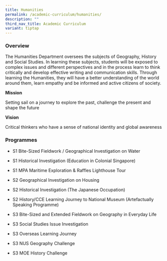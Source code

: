 ```yaml
---
title: Humanities
permalink: /academic-curriculum/humanities/
description: ""
third_nav_title: Academic Curriculum
variant: tiptap
---
```

<h3>Overview</h3>
<p>The Humanities Department oversees the subjects of Geography, History
and Social Studies. In learning these subjects, students will be exposed
to complex issues and different perspectives and in the process learn to
think critically and develop effective writing and communication skills.
Through learning the Humanities, they will have a better understanding
of the world around them, learn empathy and be informed and active citizens
of society.</p>
<p><strong>Mission</strong>
</p>
<p>Setting sail on a journey to explore the past, challenge the present and
shape the future</p>
<p><strong>Vision</strong>
</p>
<p>Critical thinkers who have a sense of national identity and global awareness</p>
<h3>Programmes</h3>
<ul data-tight="true" class="tight">
<li>
<p>S1 Bite-Sized Fieldwork / Geographical Investigation on Water</p>
</li>
<li>
<p>S1 Historical Investigation (Education in Colonial Singapore)</p>
</li>
<li>
<p>S1 MPA Maritime Exploration &amp; Raffles Lighthouse Tour</p>
</li>
<li>
<p>S2 Geographical Investigation on Housing</p>
</li>
<li>
<p>S2 Historical Investigation (The Japanese Occupation)</p>
</li>
<li>
<p>S2 History/CCE Learning Journey to National Museum (Artefactually Speaking
Programme)</p>
</li>
<li>
<p>S3 Bite-Sized and Extended Fieldwork on Geography in Everyday Life</p>
</li>
<li>
<p>S3 Social Studies Issue Investigation</p>
</li>
<li>
<p>S3 Overseas Learning Journey</p>
</li>
<li>
<p>S3 NUS Geography Challenge</p>
</li>
<li>
<p>S3 MOE History Challenge</p>
</li>
</ul>
<p></p>